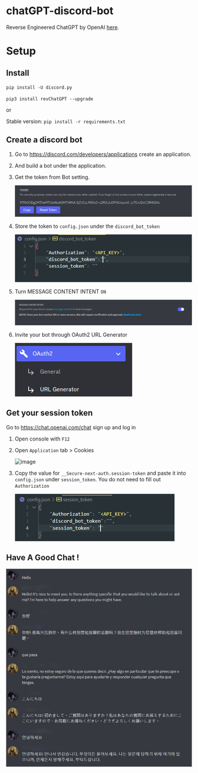 # chatGPT-discord-bot

Reverse Engineered ChatGPT by OpenAI [here](https://github.com/acheong08/ChatGPT).

# Setup


## Install

`pip install -U discord.py`

`pip3 install revChatGPT --upgrade`

or

Stable version:
`pip install -r requirements.txt`

## Create a discord bot

1. Go to https://discord.com/developers/applications create an application.
2. And build a bot under the application.
3. Get the token from Bot setting.


   ![1670143818339](image/README/1670143818339.png)
4. Store the token to `config.json` under the `discord_bot_token`

   ![1670176461891](image/README/1670176461891.png)
5. Turn MESSAGE CONTENT INTENT `ON`

   ![1670176647431](image/README/1670176647431.png)
6. Invite your bot through OAuth2 URL Generator

   ![1670176722801](image/README/1670176722801.png)

## Get your session token
Go to https://chat.openai.com/chat sign up and log in
1. Open console with `F12`
2. Open `Application` tab > Cookies

   ![image](https://user-images.githubusercontent.com/36258159/205494773-32ef651a-994d-435a-9f76-a26699935dac.png)
3. Copy the value for `__Secure-next-auth.session-token` and paste it into `config.json` under `session_token`. You do not need to fill out `Authorization`

   ![1670176444011](image/README/1670176444011.png)


## Have A Good Chat !

   ![1670177247310](image/README/1670177247310.jpg)
